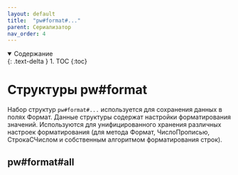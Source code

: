```yaml
---
layout: default
title:  "pw#format#..."
parent: Сериализатор
nav_order: 4
---
```


<details open markdown="block">
  <summary>
    Содержание
  </summary>
  {: .text-delta }
1. TOC
{:toc}
</details>

# Структуры pw#format

Набор структур `pw#format#...` используется для сохранения данных в полях Формат. Данные структуры содержат настройки форматирования значений. Используются для унифицированного хранения различных настроек форматирования (для метода Формат, ЧислоПрописью, СтрокаСЧислом и собственным алгоритмом форматирования строк).

## pw#format#all
